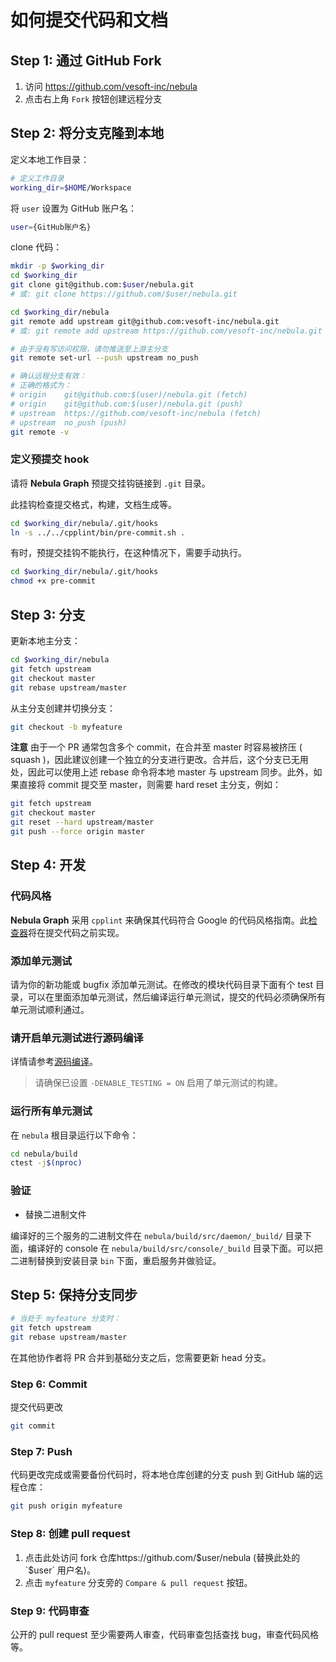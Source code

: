 # 如何提交代码和文档

## Step 1: 通过 GitHub Fork

1. 访问 https://github.com/vesoft-inc/nebula
1. 点击右上角 `Fork` 按钮创建远程分支

## Step 2: 将分支克隆到本地

定义本地工作目录：

```bash
# 定义工作目录
working_dir=$HOME/Workspace
```

将 `user` 设置为 GitHub 账户名：

```bash
user={GitHub账户名}
```

clone 代码：

```bash
mkdir -p $working_dir
cd $working_dir
git clone git@github.com:$user/nebula.git
# 或: git clone https://github.com/$user/nebula.git

cd $working_dir/nebula
git remote add upstream git@github.com:vesoft-inc/nebula.git
# 或: git remote add upstream https://github.com/vesoft-inc/nebula.git

# 由于没有写访问权限，请勿推送至上游主分支
git remote set-url --push upstream no_push

# 确认远程分支有效：
# 正确的格式为：
# origin    git@github.com:$(user)/nebula.git (fetch)
# origin    git@github.com:$(user)/nebula.git (push)
# upstream  https://github.com/vesoft-inc/nebula (fetch)
# upstream  no_push (push)
git remote -v
```

### 定义预提交 hook

请将 **Nebula Graph** 预提交挂钩链接到 `.git` 目录。

此挂钩检查提交格式，构建，文档生成等。

```bash
cd $working_dir/nebula/.git/hooks
ln -s ../../cpplint/bin/pre-commit.sh .
```

有时，预提交挂钩不能执行，在这种情况下，需要手动执行。

```bash
cd $working_dir/nebula/.git/hooks
chmod +x pre-commit
```

## Step 3: 分支

更新本地主分支：

```bash
cd $working_dir/nebula
git fetch upstream
git checkout master
git rebase upstream/master
```

从主分支创建并切换分支：

```bash
git checkout -b myfeature
```

**注意**
由于一个 PR 通常包含多个 commit，在合并至 master 时容易被挤压 ( squash )，因此建议创建一个独立的分支进行更改。合并后，这个分支已无用处，因此可以使用上述 rebase 命令将本地 master 与 upstream 同步。此外，如果直接将 commit 提交至 master，则需要 hard reset 主分支，例如：

```bash
git fetch upstream
git checkout master
git reset --hard upstream/master
git push --force origin master
```

## Step 4: 开发

### 代码风格

**Nebula Graph** 采用 `cpplint` 来确保其代码符合 Google 的代码风格指南。此[检查器](https://github.com/vesoft-inc/nebula/blob/master/.linters/cpp/cpplint.py)将在提交代码之前实现。

### 添加单元测试

请为你的新功能或 bugfix 添加单元测试。在修改的模块代码目录下面有个 test 目录，可以在里面添加单元测试，然后编译运行单元测试，提交的代码必须确保所有单元测试顺利通过。

### 请开启单元测试进行源码编译

详情请参考[源码编译](../3.build-develop-and-administration/1.build/1.build-source-code.md)。

> 请确保已设置 `-DENABLE_TESTING = ON` 启用了单元测试的构建。

### 运行所有单元测试

在 `nebula` 根目录运行以下命令：

```bash
cd nebula/build
ctest -j$(nproc)
```

### 验证

- 替换二进制文件

编译好的三个服务的二进制文件在 `nebula/build/src/daemon/_build/` 目录下面，编译好的 console 在 `nebula/build/src/console/_build` 目录下面。可以把二进制替换到安装目录 `bin` 下面，重启服务并做验证。

## Step 5: 保持分支同步

```bash
# 当处于 myfeature 分支时：
git fetch upstream
git rebase upstream/master
```

在其他协作者将 PR 合并到基础分支之后，您需要更新 head 分支。

### Step 6: Commit

提交代码更改

```bash
git commit
```

### Step 7: Push

代码更改完成或需要备份代码时，将本地仓库创建的分支 push 到 GitHub 端的远程仓库：

```bash
git push origin myfeature
```

### Step 8: 创建 pull request

1. 点击此处访问 fork 仓库https://github.com/$user/nebula (替换此处的 `$user` 用户名)。
1. 点击 `myfeature` 分支旁的 `Compare & pull request` 按钮。

### Step 9: 代码审查

公开的 pull request 至少需要两人审查，代码审查包括查找 bug，审查代码风格等。
